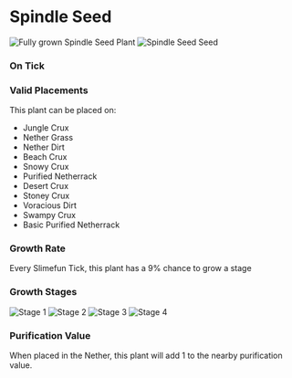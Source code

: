 # Spindle Seed

![Fully grown Spindle Seed Plant](https://mc-heads.net/head/9e6252f4472a0f9b4a226ead65f45033f4564b62a6577aa08af91568b6aaa7f2) ![Spindle Seed Seed](https://mc-heads.net/head/db28b2cb42082d1cf1b31a26f9d3855c782d055482a43f675b42435152a95543)

### On Tick



### Valid Placements

This plant can be placed on:

- Jungle Crux
- Nether Grass
- Nether Dirt
- Beach Crux
- Snowy Crux
- Purified Netherrack
- Desert Crux
- Stoney Crux
- Voracious Dirt
- Swampy Crux
- Basic Purified Netherrack


### Growth Rate

Every Slimefun Tick, this plant has a 9% chance to grow a stage

### Growth Stages

![Stage 1](https://mc-heads.net/head/b048aeb2a6cbd9bb649cebf7624312f31ca7a17cedcb7287301035f9af982489) ![Stage 2](https://mc-heads.net/head/5031d15601cd8dfe5071df8019a4e500eb50c47351a3513d492732e203904a4f) ![Stage 3](https://mc-heads.net/head/41ddde952116367d3967e9d8b933d2511126bdc0b221725c677793295d40e91f) ![Stage 4](https://mc-heads.net/head/bd96aafe872e1d229b7cb5d72f227f1d74669b1e73f8160251ecd7e9c23057f5)

### Purification Value

When placed in the Nether, this plant will add 1 to the nearby purification value.